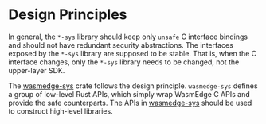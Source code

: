 
# Design Principles

In general, the `*-sys` library should keep only `unsafe` C interface bindings and should not have redundant security abstractions. The interfaces exposed by the `*-sys` library are supposed to be stable. That is, when the C interface changes, only the `*-sys` library needs to be changed, not the upper-layer SDK.

The [wasmedge-sys](https://crates.io/crates/wasmedge-sys) crate follows the design principle. `wasmedge-sys` defines a group of low-level Rust APIs, which simply wrap WasmEdge C APIs and provide the safe counterparts. The APIs in [wasmedge-sys](https://crates.io/crates/wasmedge-sys) should be used to construct high-level libraries.
